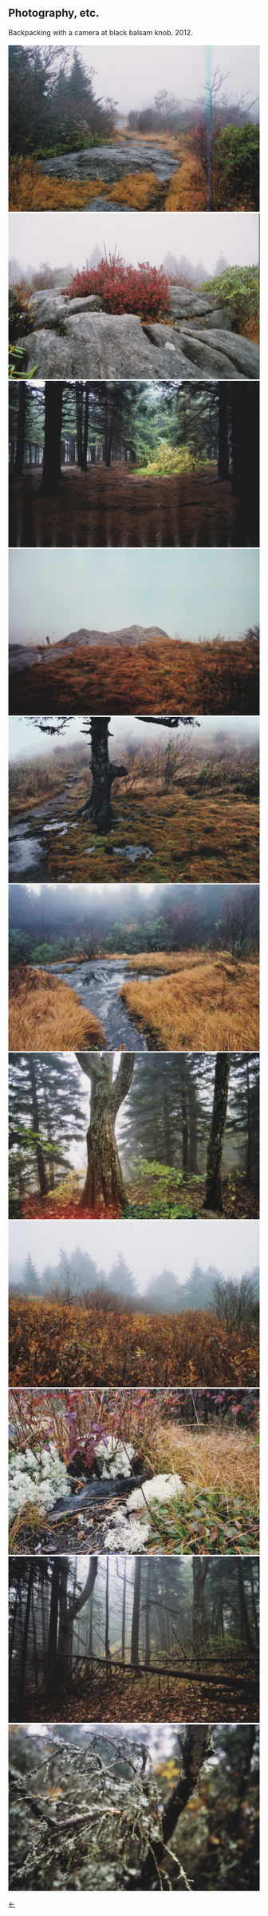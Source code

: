 ## Photography, etc.<br/>
Backpacking with a camera at black balsam knob. 2012.<br/>
<br/>
<img src="./images/blackbalsam-2.jpg">
<img src="./images/blackbalsam-1.jpg">
<img src="./images/blackbalsam-3.jpg">
<img src="./images/blackbalsam-4.jpg">
<img src="./images/blackbalsam-5.jpg">
<img src="./images/blackbalsam-6.jpg">
<img src="./images/blackbalsam-7.jpg">
<img src="./images/blackbalsam-8.jpg">
<img src="./images/blackbalsam-9.jpg">
<img src="./images/blackbalsam-10.jpg">
<img src="./images/blackbalsam-11.jpg">

[&#8592;](./art)
